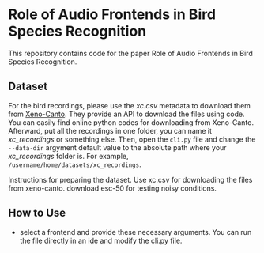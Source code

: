 # Role of Audio Frontends in Bird Species Recognition
This repository contains code for the paper Role of Audio Frontends in Bird Species Recognition.

## Dataset
For the bird recordings, please use the _xc.csv_ metadata to download them from [Xeno-Canto](https://xeno-canto.org/). They provide an API to download the files using code. You can easily find online python codes for downloading from Xeno-Canto.
Afterward, put all the recordings in one folder, you can name it _xc_recordings_ or something else. Then, open the `cli.py` file and change the `--data-dir` argyment default value to the absolute path where your _xc_recordings_ folder is. For example, `/username/home/datasets/xc_recordings`. 

Instructions for preparing the dataset.
Use xc.csv for downloading the files from xeno-canto.
download esc-50 for testing noisy conditions.

## How to Use
* select a frontend and provide these necessary arguments. You can run the file directly in an ide and modify the cli.py file.
